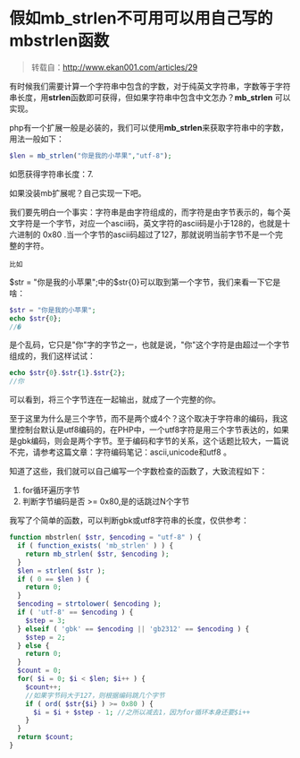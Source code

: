 # 假如mb_strlen不可用可以用自己写的mbstrlen函数

> 转载自：<http://www.ekan001.com/articles/29>

有时候我们需要计算一个字符串中包含的字数，对于纯英文字符串，字数等于字符串长度，用**strlen**函数即可获得，但如果字符串中包含中文怎办？**mb_strlen** 可以实现。

php有一个扩展一般是必装的，我们可以使用**mb_strlen**来获取字符串中的字数，用法一般如下：

```php
$len = mb_strlen("你是我的小苹果","utf-8");
```

如愿获得字符串长度：7.

如果没装mb扩展呢？自己实现一下吧。

我们要先明白一个事实：字符串是由字符组成的，而字符是由字节表示的，每个英文字符是一个字节，对应一个ascii码，英文字符的ascii码是小于128的，也就是十六进制的 0x80 .当一个字节的ascii码超过了127，那就说明当前字节不是一个完整的字符。

`比如`

$str = "你是我的小苹果";中的$str{0}可以取到第一个字节，我们来看一下它是啥：

```php
$str = "你是我的小苹果";
echo $str{0};
//�
```

是个乱码，它只是"你"字的字节之一，也就是说，"你"这个字符是由超过一个字节组成的，我们这样试试：

```php
echo $str{0}.$str{1}.$str{2};
//你
```

可以看到，将三个字节连在一起输出，就成了一个完整的你。

至于这里为什么是三个字节，而不是两个或4个？这个取决于字符串的编码，我这里控制台默认是utf8编码的，在PHP中，一个utf8字符是用三个字节表达的，如果是gbk编码，则会是两个字节。至于编码和字节的关系，这个话题比较大，一篇说不完，请参考这篇文章：字符编码笔记：ascii,unicode和utf8 。

知道了这些，我们就可以自己编写一个字数检查的函数了，大致流程如下：

1. for循环遍历字节
2. 判断字节编码是否 >= 0x80,是的话跳过N个字节

我写了个简单的函数，可以判断gbk或utf8字符串的长度，仅供参考：

```php
function mbstrlen( $str, $encoding = "utf-8" ) {
  if ( function_exists( 'mb_strlen' ) ) {
    return mb_strlen( $str, $encoding );
  }
  $len = strlen( $str );
  if ( 0 == $len ) {
    return 0;
  }
  $encoding = strtolower( $encoding );
  if ( 'utf-8' == $encoding ) {
    $step = 3;
  } elseif ( 'gbk' == $encoding || 'gb2312' == $encoding ) {
    $step = 2;
  } else {
    return 0;
  }
  $count = 0;
  for( $i = 0; $i < $len; $i++ ) {
    $count++;
    //如果字节码大于127，则根据编码跳几个字节
    if ( ord( $str{$i} ) >= 0x80 ) {
      $i = $i + $step - 1; //之所以减去1，因为for循环本身还要$i++
    }
  }
  return $count;
}
```
